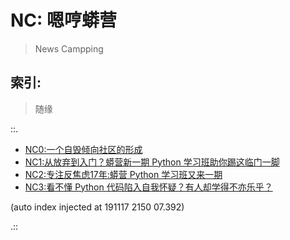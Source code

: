 # NC: 嗯哼蟒营
> News Campping

## 索引:
> 随缘

::.

- [ NC0:一个自毁倾向社区的形成](190711-NC101-self-destruction.md)
- [ NC1:从放弃到入门？蟒营新一期 Python 学习班助你踢这临门一脚](190902-3py-what-is-camp.md)
- [ NC2:专注反焦虑17年:蟒营 Python 学习班又来一期](190905-3py-just101camp.md)
- [ NC3:看不懂 Python 代码陷入自我怀疑？有人却学得不亦乐乎？](191103-4py-how2joy-coding.md)

(auto index injected at 191117 2150 07.392) 

.::


